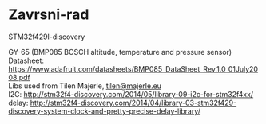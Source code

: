 # Zavrsni-rad
STM32f429I-discovery 

GY-65 (BMP085 BOSCH altitude, temperature and pressure sensor)                                        
  Datasheet: https://www.adafruit.com/datasheets/BMP085_DataSheet_Rev.1.0_01July2008.pdf                                      
  Libs used from Tilen Majerle, tilen@majerle.eu                                                        
  I2C:   http://stm32f4-discovery.com/2014/05/library-09-i2c-for-stm32f4xx/                                                     
  delay: http://stm32f4-discovery.com/2014/04/library-03-stm32f429-discovery-system-clock-and-pretty-precise-delay-library/       
